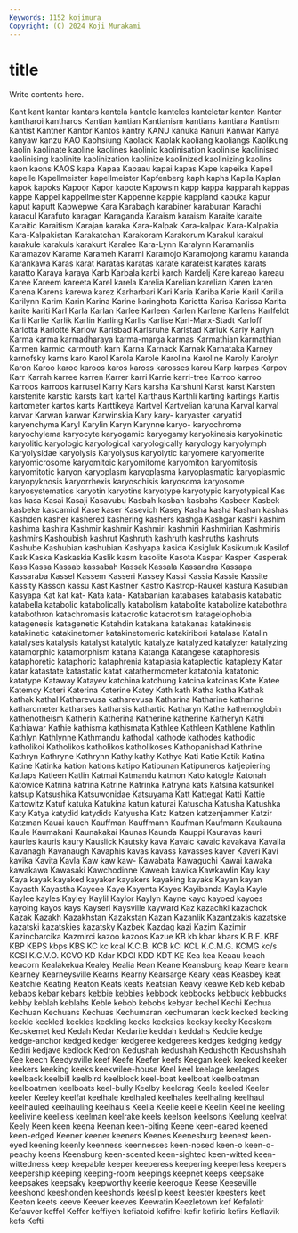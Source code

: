 ```yaml
---
Keywords: 1152 kojimura
Copyright: (C) 2024 Koji Murakami
---
```


# title

Write contents here.



 Kant kant kantar
kantars kantela kantele kanteles kanteletar kanten Kanter kantharoi kantharos Kantian
kantian Kantianism kantians kantiara Kantism Kantist Kantner Kantor Kantos kantry
KANU kanuka Kanuri Kanwar Kanya kanyaw kanzu KAO Kaohsiung Kaolack
Kaolak kaoliang kaoliangs Kaolikung kaolin kaolinate kaoline kaolines kaolinic kaolinisation
kaolinise kaolinised kaolinising kaolinite kaolinization kaolinize kaolinized kaolinizing kaolins kaon
kaons KAOS kapa Kapaa Kapaau kapai kapas Kape kapeika Kapell
kapelle Kapellmeister kapellmeister Kapfenberg kaph kaphs Kapila Kaplan kapok kapoks
Kapoor Kapor kapote Kapowsin kapp kappa kapparah kappas kappe Kappel
kappellmeister Kappenne kappie kappland kapuka kapur kaput kaputt Kapwepwe Kara
Karabagh karabiner karaburan Karachi karacul Karafuto karagan Karaganda Karaism karaism
Karaite karaite Karaitic Karaitism Karajan karaka Kara-Kalpak Kara-kalpak Kara-Kalpakia Kara-Kalpakistan
Karakatchan Karakoram Karakorum Karakul karakul karakule karakuls karakurt Karalee Kara-Lynn
Karalynn Karamanlis Karamazov Karame Karameh Karami Karamojo Karamojong karamu karanda
Karankawa Karas karat Karatas karatas karate karateist karates karats karatto
Karaya karaya Karb Karbala karbi karch Kardelj Kare kareao kareau
Karee Kareem kareeta Karel karela Karelia Karelian karelian Karen karen
Karena Karens karewa karez Karharbari Kari Karia Kariba Karie Karil
Karilla Karilynn Karim Karin Karina Karine karinghota Kariotta Karisa Karissa
Karita karite kariti Karl Karla Karlan Karlee Karleen Karlen Karlene
Karlens Karlfeldt Karli Karlie Karlik Karlin Karling Karlis Karlise Karl-Marx-Stadt
Karloff Karlotta Karlotte Karlow Karlsbad Karlsruhe Karlstad Karluk Karly Karlyn
Karma karma karmadharaya karma-marga karmas Karmathian karmathian Karmen karmic karmouth
karn Karna Karnack Karnak Karnataka Karney karnofsky karns karo Karol
Karola Karole Karolina Karoline Karoly Karolyn Karon Karoo karoo karoos
karos kaross karosses karou Karp karpas Karpov Karr Karrah karree
karren Karrer karri Karrie karri-tree Karroo karroo Karroos karroos karrusel
Karry Kars karsha Karshuni Karst karst Karsten karstenite karstic karsts
kart kartel Karthaus Karthli karting kartings Kartis kartometer kartos karts
Karttikeya Kartvel Kartvelian karuna Karval karval karvar Karwan karwar Karwinskia
Kary kary- karyaster karyatid karyenchyma Karyl Karylin Karyn Karynne karyo-
karyochrome karyochylema karyocyte karyogamic karyogamy karyokinesis karyokinetic karyolitic karyologic karyological
karyologically karyology karyolymph Karyolysidae karyolysis Karyolysus karyolytic karyomere karyomerite karyomicrosome
karyomitoic karyomitome karyomiton karyomitosis karyomitotic karyon karyoplasm karyoplasma karyoplasmatic karyoplasmic
karyopyknosis karyorrhexis karyoschisis karyosoma karyosome karyosystematics karyotin karyotins karyotype karyotypic
karyotypical Kas kas kasa Kasai Kasaji Kasavubu Kasbah kasbah kasbahs
Kasbeer Kasbek kasbeke kascamiol Kase kaser Kasevich Kasey Kasha kasha
Kashan kashas Kashden kasher kashered kashering kashers kashga Kashgar kashi
kashim kashima kashira Kashmir kashmir Kashmiri kashmiri Kashmirian Kashmiris kashmirs
Kashoubish kashrut Kashruth kashruth kashruths kashruts Kashube Kashubian kashubian Kashyapa
kasida Kasigluk Kasikumuk Kasilof Kask Kaska Kaskaskia Kaslik kasm kasolite
Kasota Kaspar Kasper Kasperak Kass Kassa Kassab kassabah Kassak Kassala
Kassandra Kassapa Kassaraba Kassel Kassem Kasseri Kassey Kassi Kassia Kassie
Kassite Kassity Kasson kassu Kast Kastner Kastro Kastrop-Rauxel kastura Kasubian
Kasyapa Kat kat kat- Kata kata- Katabanian katabases katabasis katabatic
katabella katabolic katabolically katabolism katabolite katabolize katabothra katabothron katachromasis katacrotic
katacrotism katagelophobia katagenesis katagenetic Katahdin katakana katakanas katakinesis katakinetic katakinetomer
katakinetomeric katakiribori katalase Katalin katalyses katalysis katalyst katalytic katalyze katalyzed
katalyzer katalyzing katamorphic katamorphism katana Katanga Katangese kataphoresis kataphoretic kataphoric
kataphrenia kataplasia kataplectic kataplexy Katar katar katastate katastatic katat katathermometer
katatonia katatonic katatype Kataway Katayev katchina katchung katcina katcinas Kate
Katee Katemcy Kateri Katerina Katerine Katey Kath kath Katha katha
Kathak kathak kathal Katharevusa katharevusa Katharina Katharine katharine katharometer katharses
katharsis kathartic Katharyn Kathe kathemoglobin kathenotheism Katherin Katherina Katherine katherine
Katheryn Kathi Kathiawar Kathie kathisma kathismata Kathlee Kathleen Kathlene Kathlin
Kathlyn Kathlynne Kathmandu kathodal kathode kathodes kathodic katholikoi Katholikos katholikos
katholikoses Kathopanishad Kathrine Kathryn Kathryne Kathrynn Kathy kathy Kathye Kati
Katie Katik Katina Katine Katinka kation kations katipo Katipunan Katipuneros
katjepiering Katlaps Katleen Katlin Katmai Katmandu katmon Kato katogle Katonah
Katowice Katrina katrina Katrine Katrinka Katryna kats Katsina katsunkel katsup
Katsushika Katsuwonidae Katsuyama Katt Kattegat Katti Kattie Kattowitz Katuf katuka
Katukina katun katurai Katuscha Katusha Katushka Katy Katya katydid katydids
Katyusha Katz Katzen katzenjammer Katzir Katzman Kauai kauch Kauffman Kauffmann
Kaufman Kaufmann Kaukauna Kaule Kaumakani Kaunakakai Kaunas Kaunda Kauppi Kauravas
kauri kauries kauris kaury Kauslick Kautsky kava Kavaic kavaic kavakava
Kavalla Kavanagh Kavanaugh Kavaphis kavas kavass kavasses kaver Kaveri Kavi
kavika Kavita Kavla Kaw kaw kaw- Kawabata Kawaguchi Kawai kawaka
kawakawa Kawasaki Kawchodinne Kaweah kawika Kawkawlin Kay kay Kaya kayak
kayaked kayaker kayakers kayaking kayaks Kayan kayan Kayasth Kayastha Kaycee
Kaye Kayenta Kayes Kayibanda Kayla Kayle Kaylee kayles Kayley Kaylil
Kaylor Kaylyn Kayne kayo kayoed kayoes kayoing kayos kays Kayseri
Kaysville kayward Kaz kazachki kazachok Kazak Kazakh Kazakhstan Kazakstan Kazan
Kazanlik Kazantzakis kazatske kazatski kazatskies kazatsky Kazbek Kazdag kazi Kazim
Kazimir Kazincbarcika Kazmirci kazoo kazoos Kazue KB kb kbar kbars
K.B.E. KBE KBP KBPS kbps KBS KC kc kcal K.C.B.
KCB kCi KCL K.C.M.G. KCMG kc/s KCSI K.C.V.O. KCVO KD
Kdar KDCI KDD KDT KE Kea kea Keaau keach keacorn
Kealakekua Kealey Kealia Kean Keane Keansburg keap Keare kearn Kearney
Kearneysville Kearns Kearny Kearsarge Keary keas Keasbey keat Keatchie Keating
Keaton Keats keats Keatsian Keavy keawe Keb keb kebab kebabs
kebar kebars kebbie kebbies kebbock kebbocks kebbuck kebbucks kebby keblah
keblahs Keble kebob kebobs kebyar kechel Kechi Kechua Kechuan Kechuans
Kechuas Kechumaran kechumaran keck kecked kecking keckle keckled keckles keckling
kecks kecksies kecksy kecky Kecskem Kecskemet ked Kedah Kedar Kedarite
keddah keddahs Keddie kedge kedge-anchor kedged kedger kedgeree kedgerees kedges
kedging kedgy Kediri kedjave kedlock Kedron Kedushah kedushah Kedushoth Kedushshah
Kee keech Keedysville keef Keefe Keefer keefs Keegan keek keeked
keeker keekers keeking keeks keekwilee-house Keel keel keelage keelages keelback
keelbill keelbird keelblock keel-boat keelboat keelboatman keelboatmen keelboats keel-bully Keelby
keeldrag Keele keeled Keeler keeler Keeley keelfat keelhale keelhaled keelhales
keelhaling keelhaul keelhauled keelhauling keelhauls Keelia Keelie keelie Keelin Keeline
keeling keelivine keelless keelman keelrake keels keelson keelsons Keelung keelvat
Keely Keen keen keena Keenan keen-biting Keene keen-eared keened keen-edged
Keener keener keeners Keenes Keenesburg keenest keen-eyed keening keenly keenness
keennesses keen-nosed keen-o keen-o-peachy keens Keensburg keen-scented keen-sighted keen-witted keen-wittedness
keep keepable keeper keeperess keepering keeperless keepers keepership keeping keeping-room
keepings keepnet keeps keepsake keepsakes keepsaky keepworthy keerie keerogue Keese
Keeseville keeshond keeshonden keeshonds keeslip keest keester keesters keet Keeton
keets keeve Keever keeves Keewatin Keezletown kef Kefalotir Kefauver keffel
Keffer keffiyeh kefiatoid kefifrel kefir kefiric kefirs Keflavik kefs Kefti
